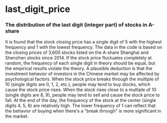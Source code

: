 # last_digit_price
 
 ### The distribution of the last digit (integer part) of stocks in A-share
 
It is found that the stock closing price has a single digit of 5 with the highest frequency and 1 with the lowest frequency. The data in the code is based on the closing prices of 3,600 stocks listed on the A-share Shanghai and Shenzhen stocks since 2014. If the stock price fluctuates completely at random, the frequency of each single digit in theory should be equal, but the empirical results violate the theory. A plausible deduction is that the investment behavior of investors in the Chinese market may be affected by psychological factors. When the stock price breaks through the multiple of 10 (single digits are 0, 1, 2, etc.), people may tend to buy stocks, which cause the stock price rises. When the stock rises close to a multiple of 10 (single digits are 8, 9), people may tend to sell and cause the stock price to fall. At the end of the day, the frequency of the stock at the center (single digits 4, 5, 6) are relatively high. The lower frequency of 1 can reflect that the behavior of buying when there's a "break through" is more significant in the market.
